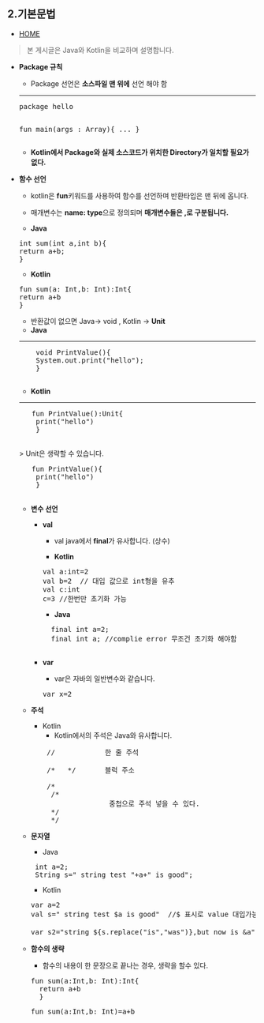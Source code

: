 2.기본문법
-------------

* [HOME](./README.md)

> 본 게시글은 Java와 Kotlin을 비교하며 설명합니다.

* **Package 규칙**
  * Package 선언은 **소스파일 맨 위에** 선언 해야 함
  
  <hr>
  <pre>
  package hello
  
  fun main(args : Array<String>){ ... }
  </pre>
      
  * **Kotlin에서 Package와 실제 소스코드가 위치한 Directory가 일치할 필요가 없다.**
 
* **함수 선언**

  * kotlin은 **fun**키워드를 사용하여 함수를 선언하며 반환타입은 맨 뒤에 옵니다.
  
  * 매개변수는 **name: type**으로 정의되며 **매개변수들은 ,로 구분됩니다.**
  * **Java**
 
  <pre>
  int sum(int a,int b){
  return a+b;
  }
  </pre>
  
  * **Kotlin**

  <pre>
  fun sum(a: Int,b: Int):Int{
  return a+b
  }
  </pre>
  
  * 반환값이 없으면 Java-> void , Kotlin -> **Unit**
   * **Java**
   <hr>
    <pre>
      void PrintValue(){
      System.out.print("hello");
      }
    </pre>
    
   * **Kotlin**
   <hr>
    <pre>
     fun PrintValue():Unit{
      print("hello")
      }
    </pre>
    > Unit은 생략할 수 있습니다.
    
     <pre>
     fun PrintValue(){
      print("hello")
      }
    </pre>
  * **변수 선언**
    * **val**
   
      * val java에서 **final**가 유사합니다. (상수)
   
      * **Kotlin**
  
      <pre>
      val a:int=2
      val b=2  // 대입 값으로 int형을 유추
      val c:int
      c=3 //한번만 초기화 가능
      </pre>
        * **Java**
   
        <pre>
        final int a=2;
        final int a; //complie error 무조건 초기화 해야함
        </pre>
    * **var**
      * var은 자바의 일반변수와 같습니다.
      <pre>
      var x=2
      </pre>
  * **주석**
    * Kotlin
      * Kotlin에서의 주석은 Java와 유사합니다. 
      <pre>
       //            한 줄 주석
       
       /*   */       블럭 주소
       
       /*
        /*
                      중첩으로 주석 넣을 수 있다.        
        */
        */
      </pre>
      
   * **문자열**
     * Java
     <pre>
      int a=2;
      String s=" string test "+a+" is good";
     </pre>
      
     * Kotlin
     <pre>
     var a=2
     val s=" string test $a is good"  //$ 표시로 value 대입가능
     
     var s2="string ${s.replace("is","was")},but now is &a" // 함수호출 부분도 {}사이에 대입가능
     </pre>
     
   * **함수의 생략**
     * 함수의 내용이 한 문장으로 끝나는 경우, 생략을 할수 있다.
     
     <pre>
     fun sum(a:Int,b: Int):Int{
       return a+b
       }
     </pre>
     
     <pre>
     fun sum(a:Int,b: Int)=a+b
     </pre>
